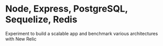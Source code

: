 # Node, Express, PostgreSQL, Sequelize, Redis

Experiment to build a scalable app and benchmark various architectures with New Relic